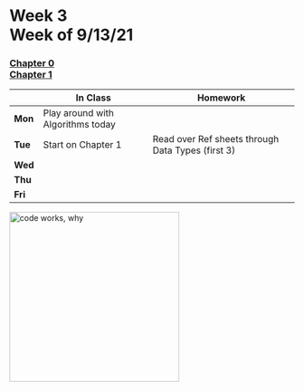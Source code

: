 <meta http-equiv="refresh" content="300"/>

# Week 3<br>Week of 9/13/21

### [Chapter 0](/apcsp/curriculum/0)<br>[Chapter 1](/apcsp/curriculum/1)


  |       |In Class               |Homework   |
  |-------|---------              |---------  |
  |**Mon**|Play around with Algorithms today | |
  |**Tue**|Start on Chapter 1 |Read over Ref sheets through Data Types (first 3)|
  |**Wed**| | |
  |**Thu**| | |
  |**Fri**| | |

<img src="https://pbs.twimg.com/media/DKAT7rLVoAAaqdV.jpg" alt="code works, why" height="300">